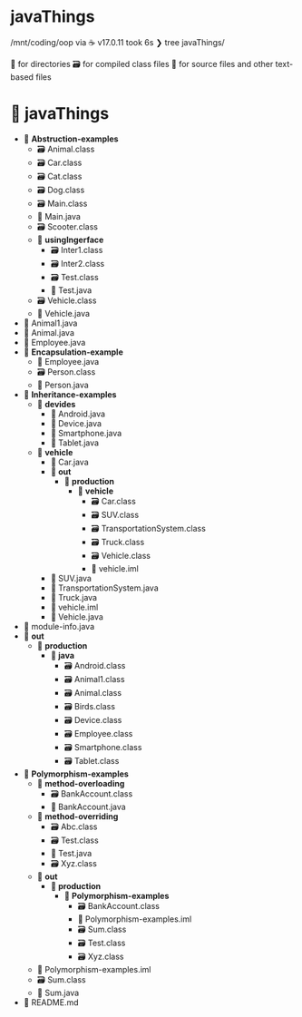 # javaThings

/mnt/coding/oop via ☕ v17.0.11 took 6s 
❯ tree javaThings/

📁 for directories
🗃️ for compiled class files
📄 for source files and other text-based files


# 📁 javaThings
- 📁 **Abstruction-examples**
  - 🗃️ Animal.class
  - 🗃️ Car.class
  - 🗃️ Cat.class
  - 🗃️ Dog.class
  - 🗃️ Main.class
  - 📄 Main.java
  - 🗃️ Scooter.class
  - 📁 **usingIngerface**
    - 🗃️ Inter1.class
    - 🗃️ Inter2.class
    - 🗃️ Test.class
    - 📄 Test.java
  - 🗃️ Vehicle.class
  - 📄 Vehicle.java
- 📄 Animal1.java
- 📄 Animal.java
- 📄 Employee.java
- 📁 **Encapsulation-example**
  - 📄 Employee.java
  - 🗃️ Person.class
  - 📄 Person.java
- 📁 **Inheritance-examples**
  - 📁 **devides**
    - 📄 Android.java
    - 📄 Device.java
    - 📄 Smartphone.java
    - 📄 Tablet.java
  - 📁 **vehicle**
    - 📄 Car.java
    - 📁 **out**
      - 📁 **production**
        - 📁 **vehicle**
          - 🗃️ Car.class
          - 🗃️ SUV.class
          - 🗃️ TransportationSystem.class
          - 🗃️ Truck.class
          - 🗃️ Vehicle.class
          - 📄 vehicle.iml
    - 📄 SUV.java
    - 📄 TransportationSystem.java
    - 📄 Truck.java
    - 📄 vehicle.iml
    - 📄 Vehicle.java
- 📄 module-info.java
- 📁 **out**
  - 📁 **production**
    - 📁 **java**
      - 🗃️ Android.class
      - 🗃️ Animal1.class
      - 🗃️ Animal.class
      - 🗃️ Birds.class
      - 🗃️ Device.class
      - 🗃️ Employee.class
      - 🗃️ Smartphone.class
      - 🗃️ Tablet.class
- 📁 **Polymorphism-examples**
  - 📁 **method-overloading**
    - 🗃️ BankAccount.class
    - 📄 BankAccount.java
  - 📁 **method-overriding**
    - 🗃️ Abc.class
    - 🗃️ Test.class
    - 📄 Test.java
    - 🗃️ Xyz.class
  - 📁 **out**
    - 📁 **production**
      - 📁 **Polymorphism-examples**
        - 🗃️ BankAccount.class
        - 📄 Polymorphism-examples.iml
        - 🗃️ Sum.class
        - 🗃️ Test.class
        - 🗃️ Xyz.class
  - 📄 Polymorphism-examples.iml
  - 🗃️ Sum.class
  - 📄 Sum.java
- 📄 README.md
